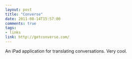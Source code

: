 ```yaml
---
layout: post
title: "Converse"
date: 2011-08-14T15:57:00
comments: true
tags:
- links
link: http://getconverse.com/
---
```

An iPad application for translating conversations. Very cool.
